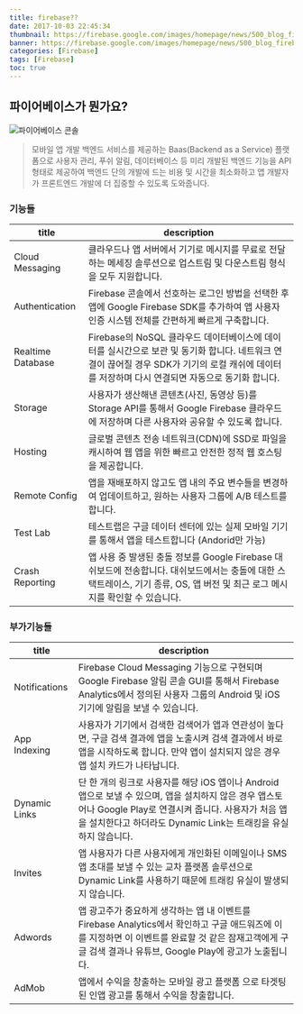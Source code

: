 ```yaml
---
title: firebase??
date: 2017-10-03 22:45:34
thumbnail: https://firebase.google.com/images/homepage/news/500_blog_firebase_2x.png?hl=ko
banner: https://firebase.google.com/images/homepage/news/500_blog_firebase_2x.png?hl=ko
categories: [Firebase]
tags: [Firebase]
toc: true
---
```


<!-- more -->


## 파이어베이스가 뭔가요?
![파이어베이스 콘솔](/images/firebaseConsole.png)

> 모바일 앱 개발 백엔드 서비스를 제공하는 Baas(Backend as a Service) 플랫폼으로 사용자 관리, 푸쉬 알림, 데이터베이스 등 미리 개발된 백엔드 기능을 API 형태로 제공하여 백엔드 단의 개발에 드는 비용 및 시간을 최소화하고 앱 개발자가 프론트엔드 개발에 더 집중할 수 있도록 도와줍니다.


### 기능들

title | description
------|------------
Cloud Messaging | 클라우드나 앱 서버에서 기기로 메시지를 무료로 전달하는 메세징 솔루션으로 업스트림 및 다운스트림 형식을 모두 지원합니다.
Authentication | Firebase 콘솔에서 선호하는 로그인 방법을 선택한 후 앱에 Google Firebase SDK를 추가하여 앱 사용자 인증 시스템 전체를 간편하게 빠르게 구축합니다.
Realtime Database | Firebase의 NoSQL 클라우드 데이터베이스에 데이터를 실시간으로 보관 및 동기화 합니다. 네트워크 연결이 끊어질 경우 SDK가 기기의 로컬 캐쉬에 데이터를 저장하며 다시 연결되면 자동으로 동기화 합니다.
Storage | 사용자가 생산해낸 콘텐츠(사진, 동영상 등)를 Storage API를 통해서 Google Firebase 클라우드에 저장하며 다른 사용자와 공유할 수 있도록 합니다.
Hosting | 글로벌 콘텐츠 전송 네트워크(CDN)에 SSD로 파일을 캐시하여 웹 앱을 위한 빠르고 안전한 정적 웹 호스팅을 제공합니다.
Remote Config | 앱을 재배포하지 않고도 앱 내의 주요 변수들을 변경하여 업데이트하고, 원하는 사용자 그룹에 A/B 테스트를 합니다.
Test Lab | 테스트랩은 구글 데이터 센터에 있는 실제 모바일 기기를 통해서 앱을 테스트합니다 (Andorid만 가능)
Crash Reporting | 앱 사용 중 발생된 충돌 정보를 Google Firebase 대쉬보드에 전송합니다. 대쉬보드에서는 충돌에 대한 스택트레이스, 기기 종류, OS, 앱 버전 및 최근 로그 메시지를 확인할 수 있습니다.


### 부가기능들

title | description
------|------------
Notifications | Firebase Cloud Messaging 기능으로 구현되며 Google Firebase 알림 콘솔 GUI를 통해서 Firebase Analytics에서 정의된 사용자 그룹의 Android 및 iOS 기기에 알림을 보낼 수 있습니다.
App Indexing | 사용자가 기기에서 검색한 검색어가 앱과 연관성이 높다면, 구글 검색 결과에 앱을 노출시켜 검색 결과에서 바로 앱을 시작하도록 합니다. 만약 앱이 설치되지 않은 경우 앱 설치 카드가 나타납니다.
Dynamic Links | 단 한 개의 링크로 사용자를 해당 iOS 앱이나 Android 앱으로 보낼 수 있으며, 앱을 설치하지 않은 경우 앱스토어나 Google Play로 연결시켜 줍니다. 사용자가 처음 앱을 설치한다고 하더라도 Dynamic Link는 트래킹을 유실하지 않습니다.
Invites | 앱 사용자가 다른 사용자에게 개인화된 이메일이나 SMS 앱 초대를 보낼 수 있는 교차 플랫폼 솔루션으로 Dynamic Link를 사용하기 때문에 트래킹 유실이 발생되지 않습니다.
Adwords | 앱 광고주가 중요하게 생각하는 앱 내 이벤트를 Firebase Analytics에서 확인하고 구글 애드워즈에 이를 지정하면 이 이벤트를 완료할 것 같은 잠재고객에게 구글 검색 결과나 유튜브, Google Play에 광고가 노출됩니다.
AdMob | 앱에서 수익을 창출하는 모바일 광고 플랫폼 으로 타겟팅된 인앱 광고를 통해서 수익을 창출합니다.
 